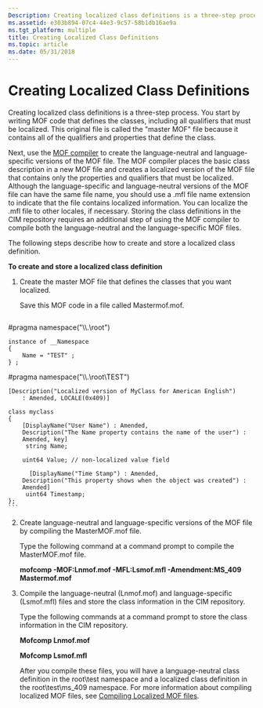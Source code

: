 ```yaml
---
Description: Creating localized class definitions is a three-step process.
ms.assetid: e303b894-07c4-44e3-9c57-58b1db16ae9a
ms.tgt_platform: multiple
title: Creating Localized Class Definitions
ms.topic: article
ms.date: 05/31/2018
---
```


# Creating Localized Class Definitions

Creating localized class definitions is a three-step process. You start by writing MOF code that defines the classes, including all qualifiers that must be localized. This original file is called the "master MOF" file because it contains all of the qualifiers and properties that define the class.

Next, use the [MOF compiler](mofcomp.md) to create the language-neutral and language-specific versions of the MOF file. The MOF compiler places the basic class description in a new MOF file and creates a localized version of the MOF file that contains only the properties and qualifiers that must be localized. Although the language-specific and language-neutral versions of the MOF file can have the same file name, you should use a .mfl file name extension to indicate that the file contains localized information. You can localize the .mfl file to other locales, if necessary. Storing the class definitions in the CIM repository requires an additional step of using the MOF compiler to compile both the language-neutral and the language-specific MOF files.

The following steps describe how to create and store a localized class definition.

**To create and store a localized class definition**

1.  Create the master MOF file that defines the classes that you want localized.

    Save this MOF code in a file called Mastermof.mof.

    ``` syntax
#pragma namespace("\\\\.\\root")

    instance of __Namespace
    {
        Name = "TEST" ;
    } ;

#pragma namespace("\\\\.\\root\\TEST")

    [Description("Localized version of MyClass for American English") 
        : Amended, LOCALE(0x409)] 

    class myclass
    {
        [DisplayName("User Name") : Amended,
        Description("The Name property contains the name of the user") : 
        Amended, key]
         string Name;

        uint64 Value; // non-localized value field

          [DisplayName("Time Stamp") : Amended,
        Description("This property shows when the object was created") : 
        Amended] 
         uint64 Timestamp;
    };
    ```

2.  Create language-neutral and language-specific versions of the MOF file by compiling the MasterMOF.mof file.

    Type the following command at a command prompt to compile the MasterMOF.mof file.

    **mofcomp -MOF:Lnmof.mof -MFL:Lsmof.mfl -Amendment:MS\_409 Mastermof.mof**

3.  Compile the language-neutral (Lnmof.mof) and language-specific (Lsmof.mfl) files and store the class information in the CIM repository.

    Type the following commands at a command prompt to store the class information in the CIM repository.

    **Mofcomp Lnmof.mof**

    **Mofcomp Lsmof.mfl**

    After you compile these files, you will have a language-neutral class definition in the root\\test namespace and a localized class definition in the root\\test\\ms\_409 namespace. For more information about compiling localized MOF files, see [Compiling Localized MOF files](compiling-localized-mof-files.md).

 

 



